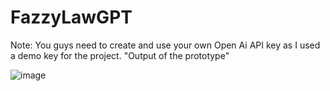 # FazzyLawGPT
Note: You guys need to create and use your own Open Ai API key as I used a demo key for the project.
"Output of the prototype"

![image](https://github.com/abdul-code22/FazzyLawGPT/assets/76870778/9dafed07-535a-4d12-b261-6292bbd6993d)
